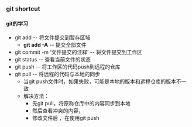 ### git shortcut 

#### git的学习

+ git add -- 将文件提交到暂存区域
	- **git add -A** -- 提交全部文件
+ git commit -m ‘文件提交的注释’ -- 将文件提交到工作区
+ git status -- 查看当前文件的状态
+ git push -- 将工作区的代码push到远程的仓库
+ git pull -- 将远程的代码与本地的同步
	- 当git push文件时，如果失败，可能是本地的版本和远程仓库的版本不一致
	- 解决方法：
		* 先git pull，将原称仓库中的内容同步到本地
		* 然后查看冲突的内容，
		* 修改文件后 ，在使用git push